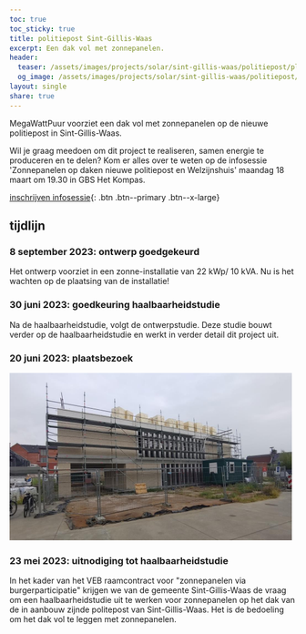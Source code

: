```yaml
---
toc: true
toc_sticky: true
title: politiepost Sint-Gillis-Waas
excerpt: Een dak vol met zonnepanelen.
header:
  teaser: /assets/images/projects/solar/sint-gillis-waas/politiepost/plaatsbezoek.png
  og_image: /assets/images/projects/solar/sint-gillis-waas/politiepost/plaatsbezoek.png
layout: single
share: true
---
```


MegaWattPuur voorziet een dak vol met zonnepanelen op de nieuwe politiepost in
Sint-Gillis-Waas.

Wil je graag meedoen om dit project te realiseren, samen energie te produceren en te delen?
Kom er alles over te weten op de infosessie 'Zonnepanelen op daken nieuwe politiepost en Welzijnshuis'
maandag 18 maart om 19.30 in GBS Het Kompas.

[inschrijven infosessie](/inschrijven){: .btn .btn--primary .btn--x-large}

## tijdlijn

### 8 september 2023: ontwerp goedgekeurd

Het ontwerp voorziet in een zonne-installatie van 22 kWp/ 10 kVA.
Nu is het wachten op de plaatsing van de installatie!

### 30 juni 2023: goedkeuring haalbaarheidstudie

Na de haalbaarheidstudie, volgt de ontwerpstudie. Deze studie bouwt verder op
 de haalbaarheidstudie en werkt in verder detail dit project uit.

### 20 juni 2023: plaatsbezoek

![foto](/assets/images/projects/solar/sint-gillis-waas/politiepost/plaatsbezoek.png)

### 23 mei 2023: uitnodiging tot haalbaarheidstudie

In het kader van het VEB raamcontract voor "zonnepanelen via burgerparticipatie"
krijgen we van de gemeente Sint-Gillis-Waas de vraag om een haalbaarheidstudie
uit te werken voor zonnepanelen op het dak van de in aanbouw zijnde politepost
van Sint-Gillis-Waas. Het is de bedoeling om het dak vol te leggen met zonnepanelen.
